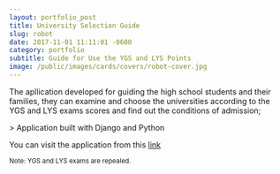 ```yaml
---
layout: portfolio_post
title: University Selection Guide
slug: robot
date: 2017-11-01 11:11:01 -0600
category: portfolio
subtitle: Guide for Use the YGS and LYS Points
image: /public/images/cards/covers/robot-cover.jpg
---
```


<p>The apllication developed for guiding the high school students and their families,
they can examine and choose the universities according to the YGS and LYS exams scores and find out the conditions of admission;</p>
> Application built with Django and Python
<p>You can visit the application from this <a href="https://klayna.pythonanywhere.com" target="_blank">link</a></p>
<p><small>Note: YGS and LYS exams are repealed. </small></p>
